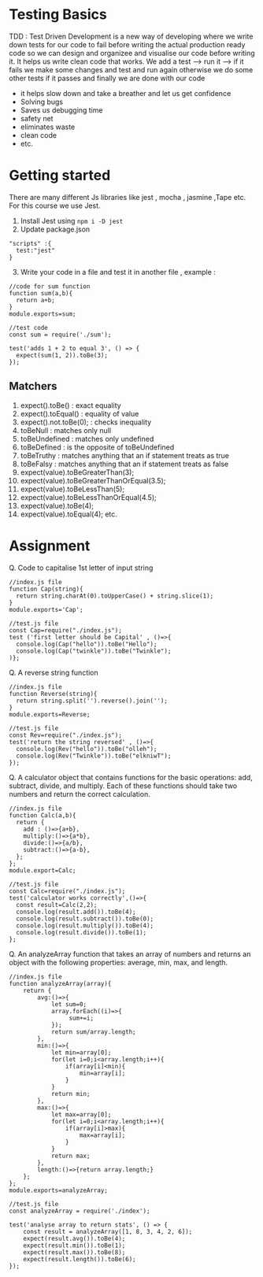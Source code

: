 # Testing Basics
TDD  : Test Driven Development is a new way of developing where we write down tests for our code to fail before writing the actual production ready code so we can design and organizee and visualise our code before writing it. It helps us write clean code that works. 
We add a test --> run it --> if it fails we make some changes and test and run again otherwise we do some other tests if it passes and finally we are done with our code 
- it helps slow down and take a breather and let us get confidence
- Solving bugs
- Saves us debugging time
- safety net
- eliminates waste
- clean code
- etc.
# Getting started
There are many different Js libraries like jest , mocha , jasmine ,Tape etc. For this course we use Jest. 
1. Install Jest using `npm i -D jest`
2. Update package.json
```
"scripts" :{
  test:"jest"
}
```
3. Write your code in a file and test it in another file , example :
```
//code for sum function
function sum(a,b){
  return a+b;
}
module.exports=sum;

//test code
const sum = require('./sum');

test('adds 1 + 2 to equal 3', () => {
  expect(sum(1, 2)).toBe(3);
});
```
## Matchers
1. expect().toBe() : exact equality
2. expect().toEqual() : equality of value
3. expect().not.toBe(0); : checks inequality
4. toBeNull :  matches only null
5. toBeUndefined :  matches only undefined
6. toBeDefined :  is the opposite of toBeUndefined
7. toBeTruthy : matches anything that an if statement treats as true
8. toBeFalsy :  matches anything that an if statement treats as false
9. expect(value).toBeGreaterThan(3);
10. expect(value).toBeGreaterThanOrEqual(3.5);
11. expect(value).toBeLessThan(5);
12. expect(value).toBeLessThanOrEqual(4.5);
13. expect(value).toBe(4);
14. expect(value).toEqual(4);
etc.
# Assignment 
Q. Code to capitalise 1st letter of input string
```
//index.js file
function Cap(string){
  return string.charAt(0).toUpperCase() + string.slice(1);
}
module.exports='Cap';

//test.js file
const Cap=require("./index.js");
test ('first letter should be Capital' , ()=>{
  console.log(Cap("hello")).toBe("Hello");
  console.log(Cap("twinkle")).toBe("Twinkle");
)};
```
Q. A reverse string function 
```
//index.js file
function Reverse(string){
  return string.split('').reverse().join('');
}
module.exports=Reverse;

//test.js file
const Rev=require("./index.js");
test('return the string reversed' , ()=>{
  console.log(Rev("hello")).toBe("olleh");
  console.log(Rev("Twinkle")).toBe("elkniwT");
});
```
Q. A calculator object that contains functions for the basic operations: add, subtract, divide, and multiply. Each of these functions should take two numbers and return the correct calculation.
```
//index.js file
function Calc(a,b){
  return {
    add : ()=>{a+b},
    multiply:()=>{a*b},
    divide:()=>{a/b},
    subtract:()=>{a-b},
  };
};
module.export=Calc;

//test.js file
const Calc=require("./index.js");
test('calculator works correctly',()=>{
  const result=Calc(2,2);
  console.log(result.add()).toBe(4);
  console.log(result.subtract()).toBe(0);
  console.log(result.multiply()).toBe(4);
  console.log(result.divide()).toBe(1);
}; 
```
Q. An analyzeArray function that takes an array of numbers and returns an object with the following properties: average, min, max, and length.
```
//index.js file
function analyzeArray(array){
    return {
        avg:()=>{
            let sum=0;
            array.forEach((i)=>{
                 sum+=i;
            });
            return sum/array.length;
        },
        min:()=>{
            let min=array[0];
            for(let i=0;i<array.length;i++){
                if(array[i]<min){
                    min=array[i];
                }
            }
            return min;
        },
        max:()=>{
            let max=array[0];
            for(let i=0;i<array.length;i++){
                if(array[i]>max){
                    max=array[i];
                }
            }
            return max;
        },
        length:()=>{return array.length;}
    };
};
module.exports=analyzeArray;

//test.js file
const analyzeArray = require('./index');

test('analyse array to return stats', () => {
    const result = analyzeArray([1, 8, 3, 4, 2, 6]);
    expect(result.avg()).toBe(4);
    expect(result.min()).toBe(1);
    expect(result.max()).toBe(8);
    expect(result.length()).toBe(6);
});

```
